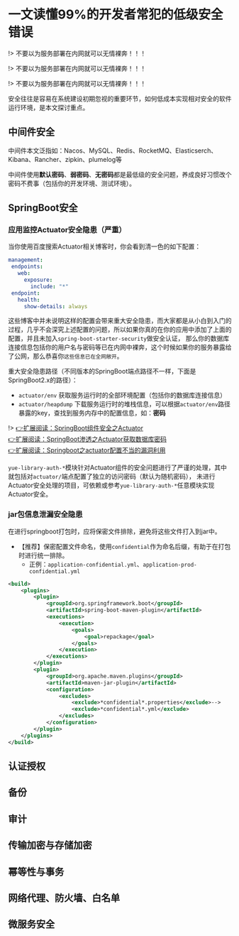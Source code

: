 # 一文读懂99%的开发者常犯的低级安全错误
!> 不要以为服务部署在内网就可以无情裸奔！！！

!> 不要以为服务部署在内网就可以无情裸奔！！！

!> 不要以为服务部署在内网就可以无情裸奔！！！

安全往往是容易在系统建设初期忽视的重要环节，如何低成本实现相对安全的软件运行环境，是本文探讨重点。

## 中间件安全
中间件本文泛指如：Nacos、MySQL、Redis、RocketMQ、Elasticserch、Kibana、Rancher、zipkin、plumelog等

中间件使用**默认密码**、**弱密码**、**无密码**都是最低级的安全问题，养成良好习惯改个密码不费事（包括你的开发环境、测试环境）。

## SpringBoot安全
### 应用监控Actuator安全隐患（严重）
当你使用百度搜索Actuator相关博客时，你会看到清一色的如下配置：
```yml
management:
 endpoints:
   web:
     exposure:
       include: "*"
 endpoint:
   health:
     show-details: always
```
这些博客中并未说明这样的配置会带来重大安全隐患，而大家都是从小白到入门的过程，几乎不会深究上述配置的问题，所以如果你真的在你的应用中添加了上面的配置，并且未加入`spring-boot-starter-security`做安全认证，
那么你的数据库连接信息包括你的用户名与密码等已在内网中裸奔，这个时候如果你的服务暴露给了公网，那么恭喜你`这些信息已在全网敞开`。

重大安全隐患路径（不同版本的SpringBoot端点路径不一样，下面是SpringBoot2.x的路径）：
- `actuator/env`       获取服务运行时的全部环境配置（包括你的数据库连接信息）
- `actuator/heapdump`  下载服务运行时的堆栈信息，可以根据`actuator/env`路径暴露的key，查找到服务内存中的配置信息，如：**密码**

!> [👉扩展阅读：SpringBoot组件安全之Actuator](https://www.istt.org.cn/NewsDetail/2422429.html)<br>
[👉扩展阅读：SpringBoot渗透之Actuator获取数据库密码](https://github.com/xx-zhang/SpringBootVul#%E4%B8%80%E4%BF%A1%E6%81%AF%E6%B3%84%E9%9C%B2)<br>
[👉扩展阅读：Springboot之actuator配置不当的漏洞利用](https://www.freebuf.com/news/193509.html)

`yue-library-auth-*`模块针对Actuator组件的安全问题进行了严谨的处理，其中就包括对`actuator/`端点配置了独立的访问密码（默认为随机密码），
未进行Actuator安全处理的项目，可依赖或参考`yue-library-auth-*`任意模块实现Actuator安全。

### jar包信息泄漏安全隐患
在进行springboot打包时，应将保密文件排除，避免将这些文件打入到jar中。
- 【推荐】保密配置文件命名，使用`confidential`作为命名后缀，有助于在打包时进行统一排除。
  - 正例：`application-confidential.yml`、`application-prod-confidential.yml`
```xml
<build>
	<plugins>
		<plugin>
			<groupId>org.springframework.boot</groupId>
			<artifactId>spring-boot-maven-plugin</artifactId>
			<executions>
				<execution>
					<goals>
						<goal>repackage</goal>
					</goals>
				</execution>
			</executions>
		</plugin>
		<plugin>
			<groupId>org.apache.maven.plugins</groupId>
			<artifactId>maven-jar-plugin</artifactId>
			<configuration>
				<excludes>
					<exclude>*confidential*.properties</exclude>-->
					<exclude>*confidential*.yml</exclude>
				</excludes>
			</configuration>
		</plugin>
	</plugins>
</build>
```

## 认证授权

## 备份

## 审计
## 传输加密与存储加密
## 幂等性与事务
## 网络代理、防火墙、白名单
## 微服务安全
